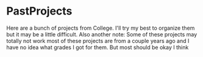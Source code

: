 # PastProjects
Here are a bunch of projects from College. I'll try my best to organize them but it may be a little difficult.
Also another note: Some of these projects may totally not work most of these projects are from a couple years ago and I have no
idea what grades I got for them. But most should be okay I think
